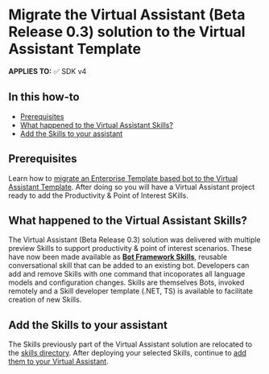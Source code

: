 # Migrate the Virtual Assistant (Beta Release 0.3) solution to the Virtual Assistant Template

**APPLIES TO:** ✅ SDK v4

## In this how-to

- [Prerequisites](#prerequisites)
- [What happened to the Virtual Assistant Skills?](#what-happened)
- [Add the Skills to your assistant](#add-the-skills)

## Prerequisites

Learn how to [migrate an Enterprise Template based bot to the Virtual Assistant Template](./ettovamigration.md). After doing so you will have a Virtual Assistant project ready to add the Productivity & Point of Interest SKills.

## What happened to the Virtual Assistant Skills?

The Virtual Assistant (Beta Release 0.3) solution was delivered with multiple preview Skills to support productivity & point of interest scenarios. These have now been made available as [**Bot Framework Skills**](../../../overview/skills.md), reusable conversational skill that can be added to an existing bot. Developers can add and remove Skills with one command that incoporates all language models and configuration changes. Skills are themselves Bots, invoked remotely and a Skill developer template (.NET, TS) is available to facilitate creation of new Skills.

## Add the Skills to your assistant

The Skills previously part of the Virtual Assistant solution are relocated to the [skills directory](../../../../skills/src/csharp/). After deploying your selected Skills, continue to [add them to your Virtual Assistant](../../skills/botskills.md#Connect-Skills).